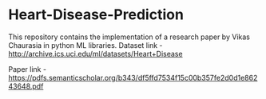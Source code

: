 # Heart-Disease-Prediction
 This repository contains the implementation of a research paper by Vikas Chaurasia in python ML libraries.
 Dataset link - http://archive.ics.uci.edu/ml/datasets/Heart+Disease
 
 
 Paper link - https://pdfs.semanticscholar.org/b343/df5ffd7534f15c00b357fe2d0d1e86243648.pdf
